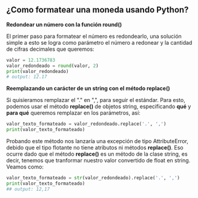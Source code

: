 ## ¿Como formatear una moneda usando Python?

**Redondear un número con la función round()**

El primer paso para formatear el número es redondearlo, una solución simple a esto se logra como parámetro el número a redonear y la cantidad de cifras decimales que queremos: 


```python
valor = 12.1736783
valor_redondeado = round(valor, 2)
print(valor_redondeado)
# output: 12.17
```

**Reemplazando un carácter de un string con el método replace()**  

Si quisieramos remplazar el "." en ",", para seguir el estándar. Para esto, podemos usar el método **replace()** de objetos string, especificando **qué** y **para qué** queremos remplazar en los parámetros, así: 

```python
valor_texto_formateado = valor_redondeado.replace('.', ',')
print(valor_texto_formateado)
```

Probando este método nos lanzaría una excepción de tipo AttributeError, debido que el tipo flotante no tiene atributos ni métodos **replace()**. Eso ocurre dado que el método **replace()** es un método de la clase string, es decir, tenemos que tranformar nuestro valor convertido de float en string. Veamos como:

```python
valor_texto_formateado = str(valor_redondeado).replace('.', ',')
print(valor_texto_formateado)
## output: 12,17
```







